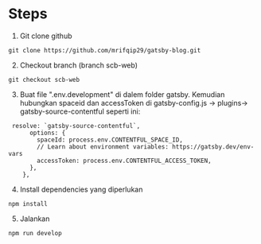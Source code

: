 # Steps
1. Git clone github
```shell
git clone https://github.com/mrifqip29/gatsby-blog.git
```
   
2. Checkout branch (branch scb-web)
```shell
git checkout scb-web
```

3. Buat file ".env.development" di dalem folder gatsby. Kemudian hubungkan spaceid dan accessToken di gatsby-config.js -> plugins-> gatsby-source-contentful seperti ini:
```shell
 resolve: `gatsby-source-contentful`,
      options: {
        spaceId: process.env.CONTENTFUL_SPACE_ID,
        // Learn about environment variables: https://gatsby.dev/env-vars
        accessToken: process.env.CONTENTFUL_ACCESS_TOKEN,
      },
    },
```

4. Install dependencies yang diperlukan
```shell
npm install
```


5. Jalankan
```shell
npm run develop
```
